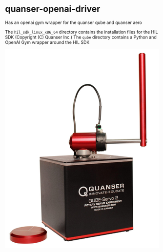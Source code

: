 # quanser-openai-driver
Has an openai gym wrapper for the quanser qube and quanser aero

The `hil_sdk_linux_x86_64` directory contains the installation files for the HIL SDK (Copyright (C) Quanser Inc.)
The `qube` directory contains a Python and OpenAI Gym wrapper around the HIL SDK

![Alt text](/QUBE-Servo_2_angled_pendulum.jpg?raw=true "Qube Standing Up")
